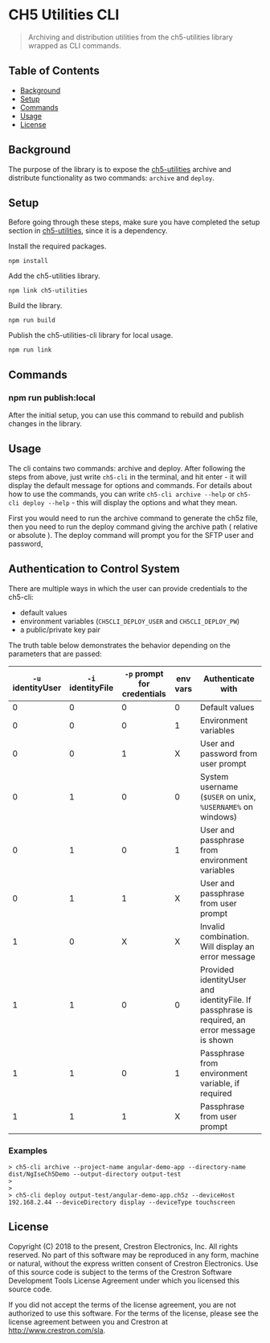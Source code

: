 # CH5 Utilities CLI

> Archiving and distribution utilities from the ch5-utilities library wrapped as CLI commands.

## Table of Contents

- [Background](#background)
- [Setup](#setup)
- [Commands](#commands)
- [Usage](#usage)
- [License](#license)

## Background

The purpose of the library is to expose the [ch5-utilities](./../CH5Utilities/readme.md) archive and distribute functionality as two commands: `archive` and `deploy`.

## Setup

Before going through these steps, make sure you have completed the setup section in [ch5-utilities](./../CH5Utilities/readme.md), since it is a dependency.

Install the required packages.
```
npm install
```

Add the ch5-utilities library.
```
npm link ch5-utilities
```

Build the library.
```
npm run build
```

Publish the ch5-utilities-cli library for local usage.
```
npm run link
```

## Commands

### npm run publish:local

After the initial setup, you can use this command to rebuild and publish changes in the library.

## Usage

The cli contains two commands: archive and deploy. After following the steps from above, just write `ch5-cli` in the terminal, and hit enter - it will display the default message for options and commands.
For details about how to use the commands, you can write `ch5-cli archive --help` or `ch5-cli deploy --help` - this will display the options and what they mean.

First you would need to run the archive command to generate the ch5z file, then you need to run the deploy command giving the archive path ( relative or absolute ).
The deploy command will prompt you for the SFTP user and password,

## Authentication to Control System

There are multiple ways in which the user can provide credentials to the ch5-cli:

- default values
- environment variables (`CH5CLI_DEPLOY_USER` and `CH5CLI_DEPLOY_PW`)
- a public/private key pair

The truth table below demonstrates the behavior depending on the parameters that are passed:


|`-u` identityUser|`-i` identityFile |`-p` prompt for credentials      | env vars | Authenticate with|
| ----------- | ----------- |----------- | ----------- |----------- |
|0|0|0|0|Default values|
|0|0|0|1|Environment variables|
|0|0|1|X|User and password from user prompt|
|0|1|0|0|System username (`$USER` on unix, `%USERNAME%` on windows)|
|0|1|0|1|User and passphrase from environment variables|
|0|1|1|X|User and passphrase from user prompt|
|1|0|X|X|Invalid combination. Will display an error message|
|1|1|0|0|Provided identityUser and identityFile. If passphrase is required, an error message is shown|
|1|1|0|1|Passphrase from environment variable, if required|
|1|1|1|X|Passphrase from user prompt|

### Examples

```
> ch5-cli archive --project-name angular-demo-app --directory-name dist/NgIseCh5Demo --output-directory output-test
>
>
> ch5-cli deploy output-test/angular-demo-app.ch5z --deviceHost 192.168.2.44 --deviceDirectory display --deviceType touchscreen
```

## License

Copyright (C) 2018 to the present, Crestron Electronics, Inc.
All rights reserved.
No part of this software may be reproduced in any form, machine
or natural, without the express written consent of Crestron Electronics.
Use of this source code is subject to the terms of the Crestron Software 
Development Tools License Agreement under which you licensed this source code.

If you did not accept the terms of the license agreement,
you are not authorized to use this software. For the terms of the license,
please see the license agreement between you and Crestron at http://www.crestron.com/sla.
